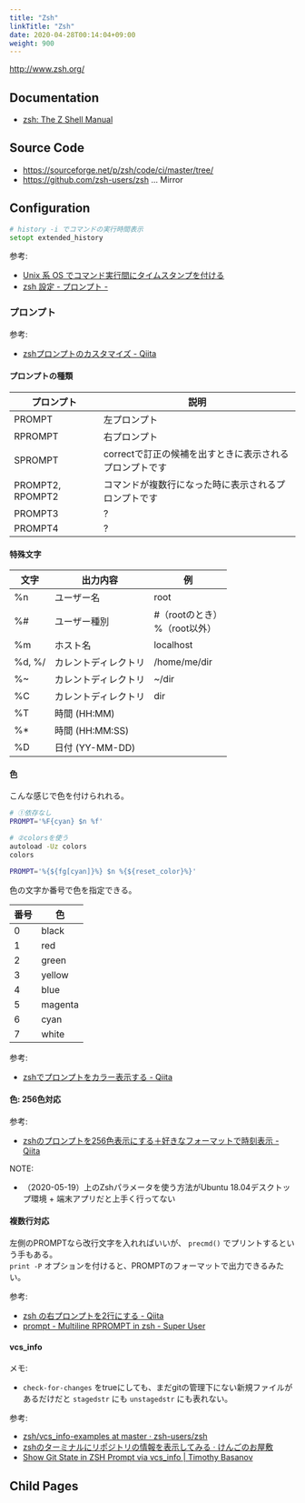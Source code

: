 ```yaml
---
title: "Zsh"
linkTitle: "Zsh"
date: 2020-04-28T00:14:04+09:00
weight: 900
---
```


http://www.zsh.org/

## Documentation

- [zsh: The Z Shell Manual](http://zsh.sourceforge.net/Doc/Release/)

## Source Code

- https://sourceforge.net/p/zsh/code/ci/master/tree/
- https://github.com/zsh-users/zsh ... Mirror

## Configuration

```zsh
# history -i でコマンドの実行時間表示
setopt extended_history
```

参考:

- [Unix 系 OS でコマンド実行間にタイムスタンプを付ける](https://orumin.blogspot.com/2017/10/unix-os.html)
- [zsh 設定 - プロンプト -](http://tegetegekibaru.blogspot.com/2012/08/zsh_2.html)

### プロンプト

参考:

- [zshプロンプトのカスタマイズ - Qiita](https://qiita.com/yamagen0915/items/77fb78d9c73369c784da)

#### プロンプトの種類

 プロンプト | 説明
----------|------
 PROMPT  | 左プロンプト
 RPROMPT | 右プロンプト
 SPROMPT | correctで訂正の候補を出すときに表示されるプロンプトです
 PROMPT2, RPOMPT2 | コマンドが複数行になった時に表示されるプロンプトです
 PROMPT3 | ?
 PROMPT4 | ?

#### 特殊文字

 文字 | 出力内容 | 例
-----|---------|----
 %n | ユーザー名 | root
 %# | ユーザー種別 | #（rootのとき）<br />%（root以外）
 %m | ホスト名 | localhost
 %d, %/ | カレントディレクトリ | /home/me/dir
 %~ | カレントディレクトリ | ~/dir
 %C | カレントディレクトリ | dir
 %T | 時間 (HH:MM) |
 %* | 時間 (HH:MM:SS) |
 %D | 日付 (YY-MM-DD) |

#### 色

こんな感じで色を付けられれる。

```sh
# ①依存なし
PROMPT='%F{cyan} $n %f'

# ②colorsを使う
autoload -Uz colors
colors

PROMPT='%{${fg[cyan]}%} $n %{${reset_color}%}'
```

色の文字か番号で色を指定できる。

 番号 | 色
-----|----
 0 | black
 1 | red
 2 | green
 3 | yellow
 4 | blue
 5 | magenta
 6 | cyan
 7 | white

参考:

- [zshでプロンプトをカラー表示する - Qiita](https://qiita.com/mollifier/items/40d57e1da1b325903659)

#### 色: 256色対応

参考:

- [zshのプロンプトを256色表示にする＋好きなフォーマットで時刻表示 - Qiita](https://qiita.com/butaosuinu/items/770a040bc9cfe22c71f4)

NOTE:

- （2020-05-19）上のZshパラメータを使う方法がUbuntu 18.04デスクトップ環境 + 端末アプリだと上手く行ってない

#### 複数行対応

左側のPROMPTなら改行文字を入れればいいが、 `precmd()` でプリントするという手もある。  
`print -P` オプションを付けると、PROMPTのフォーマットで出力できるみたい。

参考:

- [zsh の右プロンプトを2行にする - Qiita](https://qiita.com/eexiech8aNahShee/items/355cd4d884ce03656285)
- [prompt - Multiline RPROMPT in zsh - Super User](https://superuser.com/questions/974908/multiline-rprompt-in-zsh)

#### vcs_info

メモ:

- `check-for-changes` をtrueにしても、まだgitの管理下にない新規ファイルがあるだけだと `stagedstr` にも `unstagedstr` にも表れない。

参考:

- [zsh/vcs_info-examples at master · zsh-users/zsh](https://github.com/zsh-users/zsh/blob/master/Misc/vcs_info-examples)
- [zshのターミナルにリポジトリの情報を表示してみる · けんごのお屋敷](http://tkengo.github.io/blog/2013/05/12/zsh-vcs-info/)
- [Show Git State in ZSH Prompt via vcs_info | Timothy Basanov](https://timothybasanov.com/2016/04/23/zsh-prompt-and-vcs_info.html)

## Child Pages
